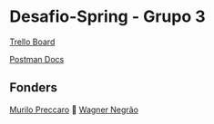 # Desafio-Spring - Grupo 3

[Trello Board](https://trello.com/b/KN4wxOQa/desafio-spring)

[Postman Docs](https://documenter.getpostman.com/view/16324866/Tzm5Jx4Z)


## Fonders

[Murilo Preccaro](http://github.com/mogmeli) 🧙
[Wagner Negrão](https://github.com/wagnernegrao)
